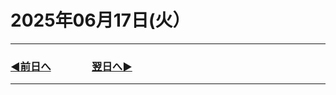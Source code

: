 # 2025年06月17日(火）

---

### [◀️前日へ](https://github.com/yuasys/chatty-journal/blob/main/2025/06/2025-06-16.md)&emsp;&emsp;&emsp;&emsp;[翌日へ▶️](https://github.com/yuasys/chatty-journal/blob/main/2025/06/2025-06-18.md)

---
